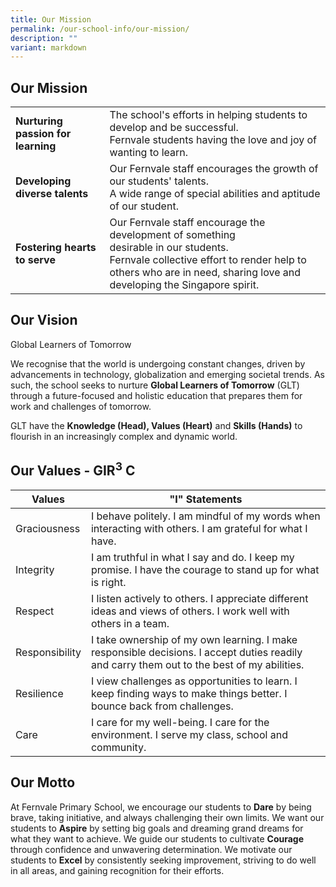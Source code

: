 ```yaml
---
title: Our Mission
permalink: /our-school-info/our-mission/
description: ""
variant: markdown
---
```

## Our Mission

|           |                                                                                              | 
|--------------------------------|-------------------------------------------------------------------------------------------------------------------------------------------------|
| **Nurturing passion for learning** | The school's efforts in helping students to develop and be successful.<br>Fernvale students having the love and joy of wanting to learn.                                                                          |
| **Developing diverse talents**     | Our Fernvale staff encourages the growth of our students' talents.<br>A wide range of special abilities and aptitude of our student.                                                                              |
| **Fostering hearts to serve**      | Our Fernvale staff encourage the development of something<br>desirable in our students.<br>Fernvale collective effort to render help to others who are in need, sharing love and developing the Singapore spirit. |

## Our Vision

Global Learners of Tomorrow

We recognise that the world is undergoing constant changes, driven by advancements in technology, globalization and emerging societal trends. As such, the school seeks to nurture **Global Learners of Tomorrow** (GLT) through a future-focused and holistic education that prepares them for work and challenges of tomorrow.&nbsp;&nbsp;&nbsp;

GLT have the **Knowledge (Head), Values (Heart)** and **Skills (Hands)** to flourish in an increasingly complex and dynamic world.

## Our Values -  GIR<sup>3</sup> C

| Values         |  "I" Statements                                                                                                                            |
|----------------|--------------------------------------------------------------------------------------------------------------------------------------------|
| Graciousness   | I behave politely. I am mindful of my words when interacting with others. I am grateful for what I have.                                   |
| Integrity      | I am truthful in what I say and do. I keep my promise. I have the courage to stand up for what is right.                                   |
| Respect        | I listen actively to others. I appreciate different ideas and views of others. I work well with others in a team.                          |
| Responsibility | I take ownership of my own learning. I make responsible decisions. I accept duties readily and carry them out to the best of my abilities. |
| Resilience     | I view challenges as opportunities to learn. I keep finding ways to make things better. I bounce back from challenges.                     |
| Care           | I care for my well-being. I care for the environment. I serve my class, school and community.                                              |

## Our Motto

At Fernvale Primary School, we encourage our students to **Dare** by being brave, taking initiative, and always challenging their own limits. We want our students to **Aspire** by setting big goals and dreaming grand dreams for what they want to achieve. We guide our students to cultivate **Courage** through confidence and unwavering determination. We motivate our students to **Excel** by consistently seeking improvement, striving to do well in all areas, and gaining recognition for their efforts.